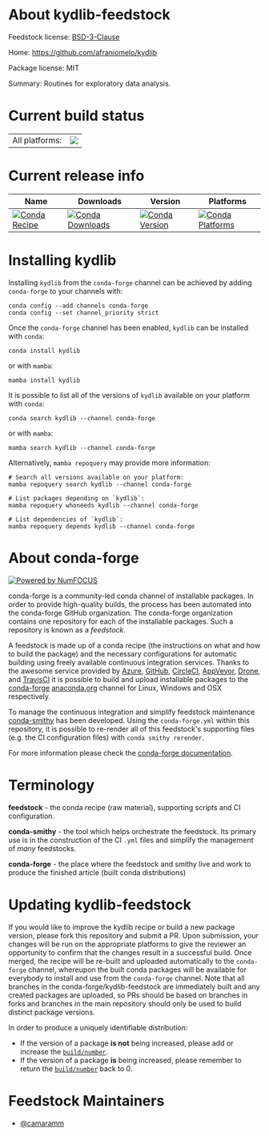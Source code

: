 About kydlib-feedstock
======================

Feedstock license: [BSD-3-Clause](https://github.com/conda-forge/kydlib-feedstock/blob/main/LICENSE.txt)

Home: https://github.com/afraniomelo/kydlib

Package license: MIT

Summary: Routines for exploratory data analysis.

Current build status
====================


<table><tr><td>All platforms:</td>
    <td>
      <a href="https://dev.azure.com/conda-forge/feedstock-builds/_build/latest?definitionId=18434&branchName=main">
        <img src="https://dev.azure.com/conda-forge/feedstock-builds/_apis/build/status/kydlib-feedstock?branchName=main">
      </a>
    </td>
  </tr>
</table>

Current release info
====================

| Name | Downloads | Version | Platforms |
| --- | --- | --- | --- |
| [![Conda Recipe](https://img.shields.io/badge/recipe-kydlib-green.svg)](https://anaconda.org/conda-forge/kydlib) | [![Conda Downloads](https://img.shields.io/conda/dn/conda-forge/kydlib.svg)](https://anaconda.org/conda-forge/kydlib) | [![Conda Version](https://img.shields.io/conda/vn/conda-forge/kydlib.svg)](https://anaconda.org/conda-forge/kydlib) | [![Conda Platforms](https://img.shields.io/conda/pn/conda-forge/kydlib.svg)](https://anaconda.org/conda-forge/kydlib) |

Installing kydlib
=================

Installing `kydlib` from the `conda-forge` channel can be achieved by adding `conda-forge` to your channels with:

```
conda config --add channels conda-forge
conda config --set channel_priority strict
```

Once the `conda-forge` channel has been enabled, `kydlib` can be installed with `conda`:

```
conda install kydlib
```

or with `mamba`:

```
mamba install kydlib
```

It is possible to list all of the versions of `kydlib` available on your platform with `conda`:

```
conda search kydlib --channel conda-forge
```

or with `mamba`:

```
mamba search kydlib --channel conda-forge
```

Alternatively, `mamba repoquery` may provide more information:

```
# Search all versions available on your platform:
mamba repoquery search kydlib --channel conda-forge

# List packages depending on `kydlib`:
mamba repoquery whoneeds kydlib --channel conda-forge

# List dependencies of `kydlib`:
mamba repoquery depends kydlib --channel conda-forge
```


About conda-forge
=================

[![Powered by
NumFOCUS](https://img.shields.io/badge/powered%20by-NumFOCUS-orange.svg?style=flat&colorA=E1523D&colorB=007D8A)](https://numfocus.org)

conda-forge is a community-led conda channel of installable packages.
In order to provide high-quality builds, the process has been automated into the
conda-forge GitHub organization. The conda-forge organization contains one repository
for each of the installable packages. Such a repository is known as a *feedstock*.

A feedstock is made up of a conda recipe (the instructions on what and how to build
the package) and the necessary configurations for automatic building using freely
available continuous integration services. Thanks to the awesome service provided by
[Azure](https://azure.microsoft.com/en-us/services/devops/), [GitHub](https://github.com/),
[CircleCI](https://circleci.com/), [AppVeyor](https://www.appveyor.com/),
[Drone](https://cloud.drone.io/welcome), and [TravisCI](https://travis-ci.com/)
it is possible to build and upload installable packages to the
[conda-forge](https://anaconda.org/conda-forge) [anaconda.org](https://anaconda.org/)
channel for Linux, Windows and OSX respectively.

To manage the continuous integration and simplify feedstock maintenance
[conda-smithy](https://github.com/conda-forge/conda-smithy) has been developed.
Using the ``conda-forge.yml`` within this repository, it is possible to re-render all of
this feedstock's supporting files (e.g. the CI configuration files) with ``conda smithy rerender``.

For more information please check the [conda-forge documentation](https://conda-forge.org/docs/).

Terminology
===========

**feedstock** - the conda recipe (raw material), supporting scripts and CI configuration.

**conda-smithy** - the tool which helps orchestrate the feedstock.
                   Its primary use is in the construction of the CI ``.yml`` files
                   and simplify the management of *many* feedstocks.

**conda-forge** - the place where the feedstock and smithy live and work to
                  produce the finished article (built conda distributions)


Updating kydlib-feedstock
=========================

If you would like to improve the kydlib recipe or build a new
package version, please fork this repository and submit a PR. Upon submission,
your changes will be run on the appropriate platforms to give the reviewer an
opportunity to confirm that the changes result in a successful build. Once
merged, the recipe will be re-built and uploaded automatically to the
`conda-forge` channel, whereupon the built conda packages will be available for
everybody to install and use from the `conda-forge` channel.
Note that all branches in the conda-forge/kydlib-feedstock are
immediately built and any created packages are uploaded, so PRs should be based
on branches in forks and branches in the main repository should only be used to
build distinct package versions.

In order to produce a uniquely identifiable distribution:
 * If the version of a package **is not** being increased, please add or increase
   the [``build/number``](https://docs.conda.io/projects/conda-build/en/latest/resources/define-metadata.html#build-number-and-string).
 * If the version of a package **is** being increased, please remember to return
   the [``build/number``](https://docs.conda.io/projects/conda-build/en/latest/resources/define-metadata.html#build-number-and-string)
   back to 0.

Feedstock Maintainers
=====================

* [@camaramm](https://github.com/camaramm/)


